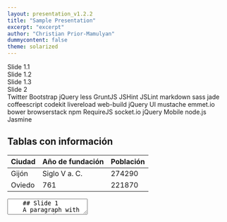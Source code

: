 ```yaml
---
layout: presentation_v1.2.2
title: "Sample Presentation"
excerpt: "excerpt"
author: "Christian Prior-Mamulyan"
dummycontent: false
theme: solarized
---
```


<section>
<section>Slide 1.1</section>
<section>Slide 1.2</section>
<section>Slide 1.3</section>
</section>

<section>Slide 2</section>
<section tagcloud>
    Twitter Bootstrap
    jQuery
    less
    GruntJS
    JSHint
    JSLint
    markdown
    sass
    jade
    coffeescript
    codekit
    livereload
    web-build
    jQuery UI
    mustache
    emmet.io
    bower
    browserstack
    npm
    RequireJS
    socket.io
    jQuery Mobile
    node.js
    Jasmine
 </section>

<section>
	<h2>Tablas con información</h2>
	<table>
    	<thead><tr>
            <th>Ciudad</th>
            <th>Año de fundación</th>
            <th>Población</th>
        </tr></thead>
        <tbody><tr>
            <td>Gijón</td>
            <td>Siglo V a. C.</td>
            <td>274290</td>
        </tr>
        <tr>
            <td>Oviedo</td>
            <td>761</td>
            <td>221870</td>
        </tr></tbody>
    </table>
</section>

<section data-markdown>
  <textarea data-template>
    ## Slide 1
    A paragraph with some text and a [link](https://hakim.se).
    ---
    ## Slide 2
    ---
    ## Slide 3
  </textarea>
</section>

<section data-markdown>
  <script type="text/template">
    ## foo
| Title | List | Notes |
| --- | --- | --- |
| This is long line for one Location1 | List 1 <!-- .element: style="font-size:50%;" --> | |
| This is long line for one Location2 | List 2 | |
<!-- .element.table: style="font-size:50%;" -->
  </script>
</section>
